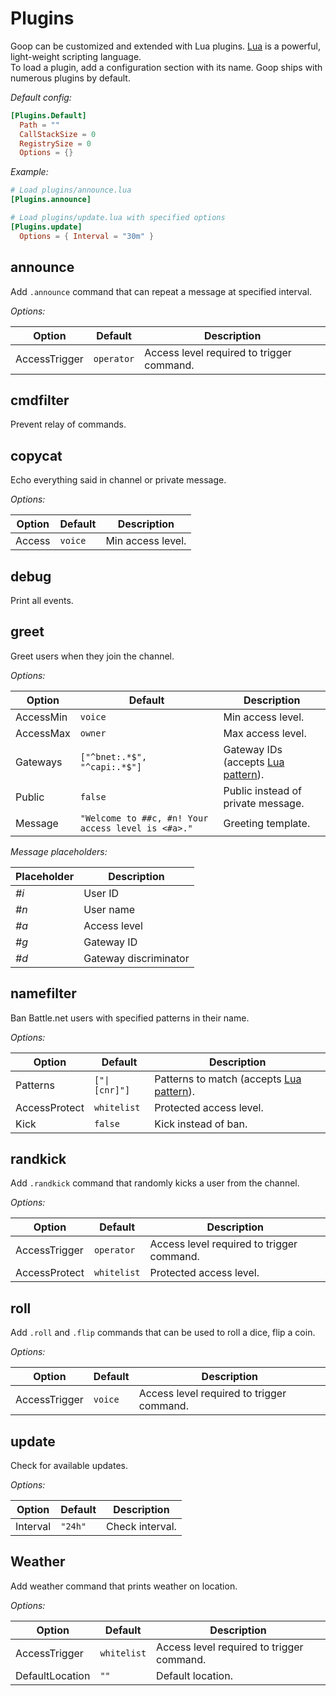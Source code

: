 Plugins
=======

Goop can be customized and extended with Lua plugins. [Lua](https://www.lua.org/manual/5.1/manual.html) is a powerful, light-weight scripting language.  
To load a plugin, add a configuration section with its name. Goop ships with numerous plugins by default.

_Default config:_

```toml
[Plugins.Default]
  Path = ""
  CallStackSize = 0
  RegistrySize = 0
  Options = {}
```

_Example:_
```toml
# Load plugins/announce.lua
[Plugins.announce]

# Load plugins/update.lua with specified options
[Plugins.update]
  Options = { Interval = "30m" }
```


## announce
Add `.announce` command that can repeat a message at specified interval.

_Options:_

|    Option   | Default  | Description |
|-------------|----------|-------------|
|AccessTrigger|`operator`|Access level required to trigger command.|


## cmdfilter 
Prevent relay of commands.


## copycat
Echo everything said in channel or private message.

_Options:_

|    Option   | Default  | Description |
|-------------|----------|-------------|
|Access       |`voice`   |Min access level.|


## debug
Print all events.


## greet
Greet users when they join the channel.

_Options:_

|    Option   | Default  | Description |
|-------------|----------|-------------|
|AccessMin    |`voice`                                           |Min access level.|
|AccessMax    |`owner`                                           |Max access level.|
|Gateways     |`["^bnet:.*$", "^capi:.*$"]`                      |Gateway IDs (accepts [Lua pattern](https://www.lua.org/manual/5.1/manual.html#6.4.1)).|
|Public       |`false`                                           |Public instead of private message.|
|Message      |`"Welcome to ##c, #n! Your access level is <#a>."`|Greeting template.|

_Message placeholders:_

| Placeholder | Description |
|-------------|-------------|
| _#i_        | User ID |
| _#n_        | User name |
| _#a_        | Access level |
| _#g_        | Gateway ID |
| _#d_        | Gateway discriminator |


## namefilter
Ban Battle.net users with specified patterns in their name.

_Options:_

|    Option   |   Default   | Description |
|-------------|-------------|-------------|
|Patterns     |`["\|[cnr]"]`|Patterns to match (accepts [Lua pattern](https://www.lua.org/manual/5.1/manual.html#6.4.1)).|
|AccessProtect|`whitelist`  |Protected access level.|
|Kick         |`false`      |Kick instead of ban.|


## randkick
Add `.randkick` command that randomly kicks a user from the channel.

_Options:_

|    Option   |  Default  | Description |
|-------------|-----------|-------------|
|AccessTrigger|`operator` |Access level required to trigger command.|
|AccessProtect|`whitelist`|Protected access level.|


## roll
Add `.roll` and `.flip` commands that can be used to roll a dice, flip a coin.

_Options:_

|    Option   | Default  | Description |
|-------------|----------|-------------|
|AccessTrigger|`voice`   |Access level required to trigger command.|


## update
Check for available updates.

_Options:_

|    Option   | Default  | Description |
|-------------|----------|-------------|
|Interval     |`"24h"`   |Check interval.|


## Weather
Add weather command that prints weather on location.

_Options:_

|     Option    |  Default  | Description |
|---------------|-----------|-------------|
|AccessTrigger  |`whitelist`|Access level required to trigger command.|
|DefaultLocation|`""`       |Default location.|
